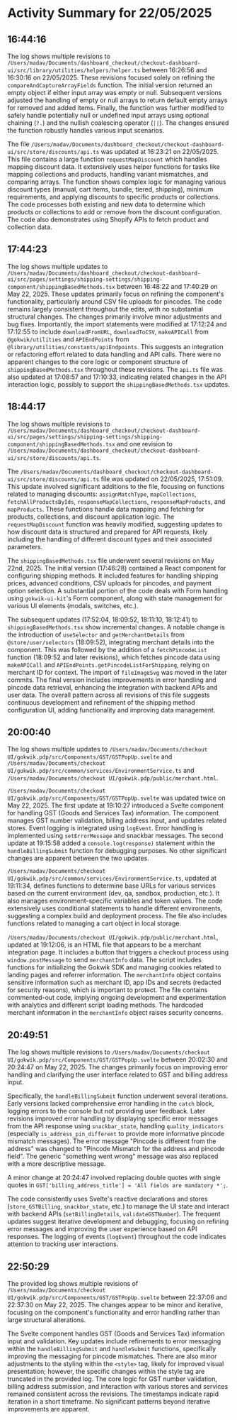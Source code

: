 # Activity Summary for 22/05/2025

## 16:44:16
The log shows multiple revisions to `/Users/madav/Documents/dashboard_checkout/checkout-dashboard-ui/src/library/utilities/helpers/helper.ts` between 16:26:56 and 16:30:16 on 22/05/2025.  These revisions focused solely on refining the `compareAndCaptureArrayFields` function.  The initial version returned an empty object if either input array was empty or null. Subsequent versions adjusted the handling of empty or null arrays to return default empty arrays for removed and added items.  Finally, the function was further modified to safely handle potentially null or undefined input arrays using optional chaining (`?.`) and the nullish coalescing operator (`||`). The changes ensured the function robustly handles various input scenarios.

The file `/Users/madav/Documents/dashboard_checkout/checkout-dashboard-ui/src/store/discounts/api.ts` was updated at 16:23:21 on 22/05/2025. This file contains a large function `requestMapDiscount` which handles mapping discount data.  It extensively uses helper functions for tasks like mapping collections and products, handling variant mismatches, and comparing arrays. The function shows complex logic for managing various discount types (manual, cart items, bundle, tiered, shipping), minimum requirements, and applying discounts to specific products or collections.  The code processes both existing and new data to determine which products or collections to add or remove from the discount configuration.  The code also demonstrates using Shopify APIs to fetch product and collection data.


## 17:44:23
The log shows multiple updates to `/Users/madav/Documents/dashboard_checkout/checkout-dashboard-ui/src/pages/settings/shipping-settings/shipping-component/shippingBasedMethods.tsx`  between 16:48:22 and 17:40:29 on May 22, 2025.  These updates primarily focus on refining the component's functionality, particularly around CSV file uploads for pincodes.  The code remains largely consistent throughout the edits, with no substantial structural changes.  The changes primarily involve minor adjustments and bug fixes.  Importantly, the import statements were modified at 17:12:24 and 17:12:55 to include `downloadFromURL`, `downloadToCSV`, `makeAPICall` from `@gokwik/utilities` and `APIEndPoints` from `@library/utilities/constants/apiEndpoints`. This suggests an integration or refactoring effort related to data handling and API calls.  There were no apparent changes to the core logic or component structure of `shippingBasedMethods.tsx` throughout these revisions.  The `api.ts` file was also updated at 17:08:57 and 17:10:33, indicating related changes in the API interaction logic, possibly to support the `shippingBasedMethods.tsx` updates.


## 18:44:17
The log shows multiple revisions to `/Users/madav/Documents/dashboard_checkout/checkout-dashboard-ui/src/pages/settings/shipping-settings/shipping-component/shippingBasedMethods.tsx` and one revision to `/Users/madav/Documents/dashboard_checkout/checkout-dashboard-ui/src/store/discounts/api.ts`.

The `/Users/madav/Documents/dashboard_checkout/checkout-dashboard-ui/src/store/discounts/api.ts` file was updated on 22/05/2025, 17:51:09. This update involved significant additions to the file, focusing on functions related to managing discounts:  `assignMatchType`, `mapCollections`, `fetchAllProductsByIds`, `responseMapCollections`, `responseMapProducts`, and `mapProducts`.  These functions handle data mapping and fetching for products, collections, and discount application logic.  The `requestMapDiscount` function was heavily modified, suggesting updates to how discount data is structured and prepared for API requests, likely including the handling of different discount types and their associated parameters.

The `shippingBasedMethods.tsx` file underwent several revisions on May 22nd, 2025.  The initial version (17:46:28) contained a React component for configuring shipping methods. It included features for handling shipping prices, advanced conditions, CSV uploads for pincodes, and payment option selection.  A substantial portion of the code deals with Form handling using `gokwik-ui-kit`'s Form component, along with state management for various UI elements (modals, switches, etc.).

The subsequent updates (17:52:04, 18:09:52, 18:11:10, 18:12:41) to `shippingBasedMethods.tsx` show incremental changes.  A notable change is the introduction of `useSelector` and `getMerchantDetails` from `@store/user/selectors` (18:09:52), integrating merchant details into the component.  This was followed by the addition of a `fetchPincodeList` function (18:09:52 and later revisions), which fetches pincode data using `makeAPICall` and  `APIEndPoints.getPincodeListForShipping`, relying on merchant ID for context. The import of `fileImageSvg` was moved in the later commits. The final version includes improvements in error handling and pincode data retrieval,  enhancing the integration with backend APIs and user data.  The overall pattern across all revisions of this file suggests continuous development and refinement of the shipping method configuration UI, adding functionality and improving data management.


## 20:00:40
The log shows multiple updates to `/Users/madav/Documents/checkout UI/gokwik.pdp/src/Components/GST/GSTPopUp.svelte` and `/Users/madav/Documents/checkout UI/gokwik.pdp/src/common/services/EnvironmentService.ts`  and `/Users/madav/Documents/checkout UI/gokwik.pdp/public/merchant.html`.

`/Users/madav/Documents/checkout UI/gokwik.pdp/src/Components/GST/GSTPopUp.svelte` was updated twice on May 22, 2025. The first update at 19:10:27  introduced a Svelte component for handling GST (Goods and Services Tax) information.  The component manages GST number validation, billing address input, and updates related stores.  Event logging is integrated using `logEvent`.  Error handling is implemented using `setErrorMessage` and snackbar messages. The second update at 19:15:58 added a `console.log(response)` statement within the `handleBillingSubmit` function for debugging purposes. No other significant changes are apparent between the two updates.


`/Users/madav/Documents/checkout UI/gokwik.pdp/src/common/services/EnvironmentService.ts`, updated at 19:11:34, defines functions to determine base URLs for various services based on the current environment (dev, qa, sandbox, production, etc.).  It also manages environment-specific variables and token values. The code extensively uses conditional statements to handle different environments, suggesting a complex build and deployment process.  The file also includes functions related to managing a cart object in local storage.


`/Users/madav/Documents/checkout UI/gokwik.pdp/public/merchant.html`, updated at 19:12:06, is an HTML file that appears to be a merchant integration page.  It includes a button that triggers a checkout process using `window.postMessage` to send `merchantInfo` data.  The script includes functions for initializing the Gokwik SDK and managing cookies related to landing pages and referrer information.  The `merchantInfo` object contains sensitive information such as merchant ID, app IDs and secrets (redacted for security reasons), which is important to protect. The file contains commented-out code, implying ongoing development and experimentation with analytics and different script loading methods.  The hardcoded merchant information in the `merchantInfo` object raises security concerns.


## 20:49:51
The log shows multiple revisions to `/Users/madav/Documents/checkout UI/gokwik.pdp/src/Components/GST/GSTPopUp.svelte`  between 20:02:30 and 20:24:47 on May 22, 2025.  The changes primarily focus on improving error handling and clarifying the user interface related to GST and billing address input.

Specifically, the `handleBillingSubmit` function underwent several iterations.  Early versions lacked comprehensive error handling in the `catch` block, logging errors to the console but not providing user feedback. Later revisions improved error handling by displaying specific error messages from the API response using `snackbar_state`, handling  `quality_indicators`  (especially `is_address_pin_different` to provide more informative pincode mismatch messages).  The error message  "Pincode is different from the address" was changed to "Pincode Mismatch for the address and pincode field".  The generic "something went wrong" message was also replaced with a more descriptive message.

A minor change at 20:24:47 involved replacing double quotes with single quotes in  `GST['billing_address_title'] = 'All fields are mandatory *';`.

The code consistently uses Svelte's reactive declarations and stores (`store_GSTBilling`, `snackbar_state`, etc.) to manage the UI state and interact with backend APIs (`setBillingDetails`, `validateGSTNumber`).  The frequent updates suggest iterative development and debugging, focusing on refining error messages and improving the user experience based on API responses.  The logging of events (`logEvent`) throughout the code indicates attention to tracking user interactions.


## 22:50:29
The provided log shows multiple revisions of `/Users/madav/Documents/checkout UI/gokwik.pdp/src/Components/GST/GSTPopUp.svelte` between 22:37:06 and 22:37:30 on May 22, 2025.  The changes appear to be minor and iterative, focusing on the component's functionality and error handling rather than large structural alterations.

The Svelte component handles GST (Goods and Services Tax) information input and validation. Key updates include refinements to error messaging within the `handleBillingSubmit` and `handleSubmit` functions, specifically improving the messaging for pincode mismatches. There are also minor adjustments to the styling within the `<style>` tag, likely for improved visual presentation; however, the specific changes within the style tag are truncated in the provided log.  The core logic for GST number validation, billing address submission, and interaction with various stores and services remained consistent across the revisions.  The timestamps indicate rapid iteration in a short timeframe.  No significant patterns beyond iterative improvements are apparent.
